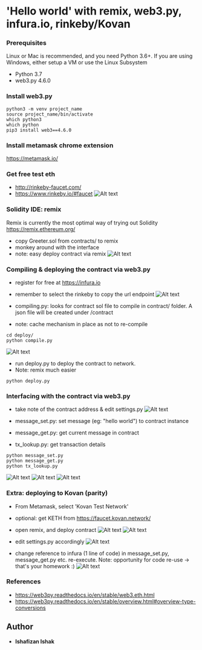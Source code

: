 # 'Hello world' with remix, web3.py, infura.io, rinkeby/Kovan
### Prerequisites
Linux or Mac is recommended, and you need Python 3.6+. If you are using Windows, either setup a VM or use the Linux Subsystem

- Python 3.7 
- web3.py 4.6.0

### Install web3.py
```
python3 -m venv project_name
source project_name/bin/activate
which python3
which python
pip3 install web3==4.6.0
```
### Install metamask chrome extension
https://metamask.io/

### Get free test eth
- http://rinkeby-faucet.com/
- https://www.rinkeby.io/#faucet
![Alt text](img/Screen%20Shot%202018-08-29%20at%203.38.11%20PM.png)

### Solidity IDE: remix
Remix is currently the most optimal way of trying out Solidity
https://remix.ethereum.org/
- copy Greeter.sol from contracts/ to remix
- monkey around with the interface
- note: easy deploy contract via remix
![Alt text](img/Screen%20Shot%202018-08-29%20at%205.07.10%20PM.png)

### Compiling & deploying the contract via web3.py
- register for free at https://infura.io
- remember to select the rinkeby to copy the url endpoint
![Alt text](img/Screen%20Shot%202018-08-29%20at%203.29.02%20PM.png)

- compiling.py: looks for contract sol file to compile in contract/ folder. A json file will be created under /contract
- note: cache mechanism in place as not to re-compile 
```
cd deploy/
python compile.py
```
![Alt text](img/Screen%20Shot%202018-08-29%20at%205.01.20%20PM.png)

- run deploy.py to deploy the contract to network.
- Note: remix much easier
```
python deploy.py
```

### Interfacing with the contract via web3.py
- take note of the contract address & edit settings.py
![Alt text](img/Screen%20Shot%202018-08-29%20at%205.40.25%20PM.png)

- message_set.py: set message (eg: "hello world") to contract instance
- message_get.py: get current message in contract
- tx_lookup.py: get transaction details 
```
python message_set.py
python message_get.py
python tx_lookup.py
```
![Alt text](img/Screen%20Shot%202018-08-27%20at%206.59.52%20PM.png)
![Alt text](img/Screen%20Shot%202018-08-27%20at%206.59.35%20PM.png)
![Alt text](img/Screen%20Shot%202018-08-29%20at%204.29.37%20PM.png)

### Extra: deploying to Kovan (parity)
- From Metamask, select 'Kovan Test Network'
- optional: get KETH from https://faucet.kovan.network/
- open remix, and deploy contract
![Alt text](img/Screen%20Shot%202018-08-29%20at%208.32.24%20PM.png)
![Alt text](img/Screen%20Shot%202018-08-29%20at%208.31.51%20PM.png)

- edit settings.py accordingly
![Alt text](img/Screen%20Shot%202018-08-29%20at%208.28.46%20PM.png)
- change reference to infura (1 line of code) in message_set.py, message_get.py etc. re-execute. 
Note: opportunity for code re-use -> that's your homework :)
![Alt text](img/Screen%20Shot%202018-08-29%20at%208.45.49%20PM.png)

### References
- https://web3py.readthedocs.io/en/stable/web3.eth.html
- https://web3py.readthedocs.io/en/stable/overview.html#overview-type-conversions

## Author
* **Ishafizan Ishak**


